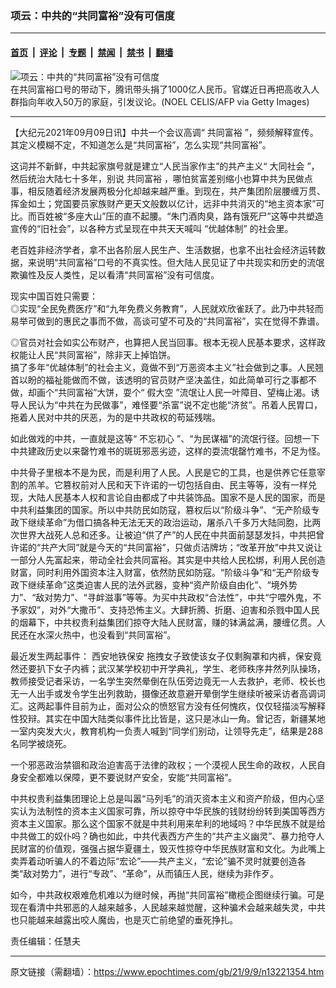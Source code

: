 ### 项云：中共的“共同富裕”没有可信度

---

#### [首页](../../../..?n13221354) &nbsp;|&nbsp; [评论](../../../../../epoch-comment?n13221354) &nbsp;|&nbsp; [专题](../../../../../epoch-special?n13221354) &nbsp;|&nbsp; [禁闻](../../../../../epoch-news?n13221354) &nbsp;|&nbsp; [禁书](../../../../../books?n13221354) &nbsp;|&nbsp; [翻墙](https://github.com/gfw-breaker/nogfw/blob/master/README.md?n13221354)


<div><img alt="项云：中共的“共同富裕”没有可信度" class="attachment-djy_600_400 size-djy_600_400 wp-post-image" src="https://i.epochtimes.com/assets/uploads/2021/09/id13221406-GettyImages-1228369223-.jpeg"/>
<div class="caption">
 在共同富裕口号的带动下，腾讯带头捐了1000亿人民币。官媒近日再把高收入人群指向年收入50万的家庭，引发议论。(NOEL CELIS/AFP via Getty Images)
</div></div><hr/><div class="post_content" id="artbody" itemprop="articleBody">
 <!-- article content begin -->
 <p>
  【大纪元2021年09月09日讯】中共一个会议高调“
  <ok href="https://www.epochtimes.com/gb/tag/%E5%85%B1%E5%90%8C%E5%AF%8C%E8%A3%95.html">
   共同富裕
  </ok>
  ”，频频解释宣传。其定义模糊不定，不知道怎么是“共同富裕”，怎么实现“共同富裕”。
 </p>
 <p>
  这词并不新鲜，中共起家旗号就是建立“人民当家作主”的共产主义“
  <ok href="https://www.epochtimes.com/gb/tag/%E5%A4%A7%E5%90%8C%E7%A4%BE%E4%BC%9A.html">
   大同社会
  </ok>
  ”，然后统治大陆七十多年，别说
  <ok href="https://www.epochtimes.com/gb/tag/%E5%85%B1%E5%90%8C%E5%AF%8C%E8%A3%95.html">
   共同富裕
  </ok>
  ，哪怕贫富差别缩小也算中共为民做点事，相反随着经济发展两极分化却越来越严重。到现在，共产集团阶层腰缠万贯、挥金如土；党国要员家族财产更天文般数以亿计，远非中共消灭的“地主资本家”可比。而百姓被“多座大山”压的直不起腰。“朱门酒肉臭，路有饿死尸”这等中共塑造宣传的“旧社会”，以各种方式呈现在中共天天喊叫 “优越体制” 的社会里。
 </p>
 <p>
  老百姓非经济学者，拿不出各阶层人民生产、生活数据，也拿不出社会经济运转数据，来说明“共同富裕”口号的不真实性。但大陆人民见证了中共现实和历史的流氓欺骗性及反人类性，足以看清“共同富裕”没有可信度。
 </p>
 <p>
  现实中国百姓只需要：
  <br/>
  ◎实现“全民免费医疗”和“九年免费义务教育”，人民就欢欣雀跃了。此乃中共轻而易举可做到的惠民之事而不做，高谈可望不可及的“共同富裕”，实在觉得不靠谱。
 </p>
 <p>
  ◎官员对社会如实公布财产，也算把人民当回事。根本无视人民基本要求，这样政权能让人民“共同富裕”，除非天上掉馅饼。
  <br/>
  搞了多年“优越体制”的社会主义，竟做不到“万恶资本主义”社会做到之事。人民翘首以盼的福祉能做而不做，该透明的官员财产坚决盖住，如此简单可行之事都不做，却画个“共同富裕”大饼，耍个“
  <ok href="https://www.epochtimes.com/gb/tag/%E5%81%87%E5%A4%A7%E7%A9%BA.html">
   假大空
  </ok>
  ”流氓让人民一叶障目、望梅止渴。诱导人民认为“中共在为民做事”，难怪要“杀富”说不定也能“济贫”。吊着人民胃口，拖着人民对中共的厌恶，为的是中共政权的苟延残喘。
 </p>
 <p>
  如此做戏的中共，一直就是这等“
  <ok href="https://www.epochtimes.com/gb/tag/%E4%B8%8D%E5%BF%98%E5%88%9D%E5%BF%83.html">
   不忘初心
  </ok>
  ”、“为民谋福”的流氓行径。回想一下中共建政历史以来罄竹难书的斑斑邪恶劣迹，这样的耍流氓罄竹难书，不足为怪。
 </p>
 <p>
  中共骨子里根本不是为民，而是利用了人民。人民是它的工具，也是供养它任意宰割的羔羊。它篡权前对人民和天下许诺的一切包括自由、民主等等，没有一样兑现，大陆人民基本人权和言论自由都成了中共装饰品。国家不是人民的国家，而是中共利益集团的国家。所以中共防民如防寇，篡权后以“阶级斗争”、“无产阶级专政下继续革命”为借口搞各种无法无天的政治运动，屠杀八千多万大陆同胞，比两次世界大战死人总和还多。让被迫“供了产”的人民在中共面前瑟瑟发抖，中共把曾许诺的“共产大同”就是今天的“共同富裕”，只做贞洁牌坊；“改革开放”中共又说让一部分人先富起来，带动全社会共同富裕。其实是中共给人民松绑，利用人民创造财富，同时利用外国资本注入财富，依然防民如防寇。“阶级斗争”和“无产阶级专政下继续革命”这类迫害人民的法外武器，变种“资产阶级自由化”、“境外势力”、“敌对势力”、“寻衅滋事”等等。为买中共政权“合法性”，中共“宁喂外鬼，不予家奴”，对外“大撒币”、支持恐怖主义。大肆折腾、折磨、迫害和杀戮中国人民的烟幕下，中共权贵利益集团们掠夺大陆人民财富，赚的钵满盆满，腰缠亿贯。人民还在水深火热中，也没看到“共同富裕”。
 </p>
 <p>
  最近发生两起事件：
  <ok href="https://www.epochtimes.com/gb/tag/%E8%A5%BF%E5%AE%89%E5%9C%B0%E9%93%81%E4%BF%9D%E5%AE%89.html">
   西安地铁保安
  </ok>
  拖拽女子致使该女子仅剩胸罩和内裤，保安竟然还要扒下女子内裤；武汉某学校初中开学典礼，学生、老师秩序井然列队操场，教师接受记者采访，一名学生突然晕倒在队伍旁边竟无一人去救护，老师、校长也无一人出手或发令学生出列救助，摄像还故意避开晕倒学生继续听被采访者高调词汇。这两起事件目前为止，面对公众的愤怒官方没有任何愧疚，仅仅轻描淡写解释性狡辩。其实在中国大陆类似事件比比皆是，这只是冰山一角。曾记否，新疆某地一室内突发大火，教育机构一负责人喊到“同学们别动，让领导先走”，结果是288名同学被烧死。
 </p>
 <p>
  一个邪恶政治禁锢和政治迫害高于法律的政权；一个漠视人民生命的政权，人民自身安全都难以保障，更不要说财产安全，安能“共同富裕”。
 </p>
 <p>
  中共权贵利益集团理论上总是叫嚣“马列毛”的消灭资本主义和资产阶级，但内心坚实认为法制性的资本主义国家可靠，所以掠夺中华民族的钱财纷纷转到美国等西方资本主义国家。那么这个国家不就是中共利用来牟利的地域吗？中华民族不就是给中共做工的奴仆吗？确也如此，中共代表西方产生的“共产主义幽灵”、暴力抢夺人民财富的价值观，强强占据华夏疆土，毁灭性掠夺中华民族财富和文化。为此嘴上卖弄着动听骗人的不着边际“宏论”——共产主义，“宏论”骗不灵时就要创造各类“敌对势力”，进行“专政”、“革命”，从而镇压人民，继续为非作歹。
 </p>
 <p>
  如今，中共政权艰难危机难以为继时候，再抛“共同富裕”橄榄企图继续行骗。可是现在看清中共邪恶的人越来越多，人民越来越觉醒，这种骗术会越来越失灵，中共也只能越来越露出咬人魔齿，也是灭亡前绝望的垂死挣扎。
 </p>
 <p>
  责任编辑：任慧夫
 </p>
 <!-- article content end -->
 <div id="below_article_ad">
 </div>
</div>


---

原文链接（需翻墙）：https://www.epochtimes.com/gb/21/9/9/n13221354.htm
